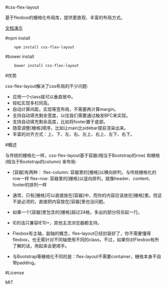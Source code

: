 #css-flex-layout

基于flexbox的栅格化布局库，提供更直观、丰富的布局方式。<br>

[文档演示](https://github.com/chutou/flex-layout/example/index.html)

#npm install
```
	npm install css-flex-layout
```
#bower install
```
	bower install css-flex-layout
```

#优势

css-flex-layout解决了css布局的不少问题:

* 应用一个class就可以垂直居中。
* 轻松实现多栏同高。
* 自动计算间距，实现等宽布局，不需要再计算margin。
* 支持自动填充剩余宽度，以往我们需要通过触发BFC来实现。
* 支持自动填充剩余高度，比如将footer置于底部。
* 随意调整[栅格]顺序，比如让main比sidebar提前渲染出来。
* 丰富的对齐方式：上、下、左、右、左上、右上、左下、右下。

#概述

与传统的栅格化一样，css-flex-layout基于容器(相当于Bootstrap的row) 和栅格(相当于Bootstrap的column) 来布局:

* [容器]有两种：
  flex-column: 容器里的[栅格]以横向排列，与传统栅格化的row一样
  flex-row: 容器里的[栅格]以竖向排列，就像header、content、footer的排列一样

* 通常，只有[栅格]可以直接放在[容器]中，而你的内容应该放在[栅格]里。但这不是必须的，直接把内容放在[容器]里也没问题。
* 如果一个[容器]里包含的[栅格]超过24格，多出的部分将另起一行。
* IE的话只兼容IE10+，其他主流浏览器都支持。
* Flexbox有主轴，副轴的概念，flex-layout已经封装好了，你不需要懂得flexbox，也无需针对不同轴使用不同的class。不过，如果你对Flexbox有所了解的话，用起来会更顺手。
* 与Bootstrap等栅格化不同的是：flex-layout不需要container，栅格本身不自带padding。

#License

MIT